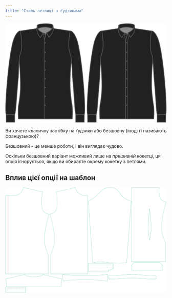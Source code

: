 ```yaml
---
title: "Стиль петлиці з ґудзиками"
---
```


![Кокетка з петлями на ґудзиках](buttonholeplacketstyle.svg)

Ви хочете класичну застібку на ґудзики або безшовну (іноді її називають французькою)?

<Tip>

Безшовний - це менше роботи, і він виглядає чудово.

</Tip>

<Note>

Оскільки безшовний варіант можливий лише на _пришивній_ кокетці, ця опція ігнорується, якщо ви обираєте окрему кокетку з петлями.

</Note>

## Вплив цієї опції на шаблон

![На цьому зображенні показано вплив цієї опції шляхом накладання декількох варіантів, які мають різне значення для цієї опції](simon_buttonholeplacketstyle_sample.svg "Вплив цієї опції на шаблон")
